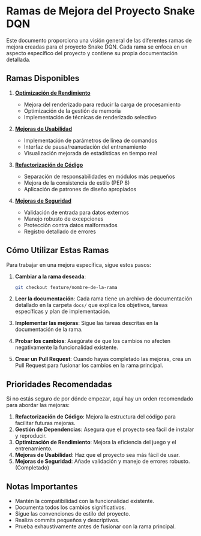 # Ramas de Mejora del Proyecto Snake DQN

Este documento proporciona una visión general de las diferentes ramas de mejora creadas para el proyecto Snake DQN. Cada rama se enfoca en un aspecto específico del proyecto y contiene su propia documentación detallada.

## Ramas Disponibles

1. **[Optimización de Rendimiento](performance_optimization.md)**

   - Mejora del renderizado para reducir la carga de procesamiento
   - Optimización de la gestión de memoria
   - Implementación de técnicas de renderizado selectivo

2. **[Mejoras de Usabilidad](usability_improvements.md)**

   - Implementación de parámetros de línea de comandos
   - Interfaz de pausa/reanudación del entrenamiento
   - Visualización mejorada de estadísticas en tiempo real

3. **[Refactorización de Código](code_refactoring.md)**

   - Separación de responsabilidades en módulos más pequeños
   - Mejora de la consistencia de estilo (PEP 8)
   - Aplicación de patrones de diseño apropiados

4. **[Mejoras de Seguridad](security_improvements.md)**
   - Validación de entrada para datos externos
   - Manejo robusto de excepciones
   - Protección contra datos malformados
   - Registro detallado de errores

## Cómo Utilizar Estas Ramas

Para trabajar en una mejora específica, sigue estos pasos:

1. **Cambiar a la rama deseada**:

   ```bash
   git checkout feature/nombre-de-la-rama
   ```

2. **Leer la documentación**:
   Cada rama tiene un archivo de documentación detallado en la carpeta `docs/` que explica los objetivos, tareas específicas y plan de implementación.

3. **Implementar las mejoras**:
   Sigue las tareas descritas en la documentación de la rama.

4. **Probar los cambios**:
   Asegúrate de que los cambios no afecten negativamente la funcionalidad existente.

5. **Crear un Pull Request**:
   Cuando hayas completado las mejoras, crea un Pull Request para fusionar los cambios en la rama principal.

## Prioridades Recomendadas

Si no estás seguro de por dónde empezar, aquí hay un orden recomendado para abordar las mejoras:

1. **Refactorización de Código**: Mejora la estructura del código para facilitar futuras mejoras.
2. **Gestión de Dependencias**: Asegura que el proyecto sea fácil de instalar y reproducir.
3. **Optimización de Rendimiento**: Mejora la eficiencia del juego y el entrenamiento.
4. **Mejoras de Usabilidad**: Haz que el proyecto sea más fácil de usar.
5. **Mejoras de Seguridad**: Añade validación y manejo de errores robusto. (Completado)

## Notas Importantes

- Mantén la compatibilidad con la funcionalidad existente.
- Documenta todos los cambios significativos.
- Sigue las convenciones de estilo del proyecto.
- Realiza commits pequeños y descriptivos.
- Prueba exhaustivamente antes de fusionar con la rama principal.
